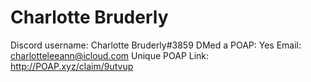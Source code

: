 # Charlotte Bruderly

Discord username: Charlotte Bruderly#3859
DMed a POAP: Yes
Email: charlotteleeann@icloud.com
Unique POAP Link: http://POAP.xyz/claim/9utvup